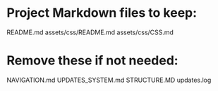 # Project Markdown files to keep:
README.md
assets/css/README.md
assets/css/CSS.md

# Remove these if not needed:
NAVIGATION.md
UPDATES_SYSTEM.md
STRUCTURE.MD
updates.log
